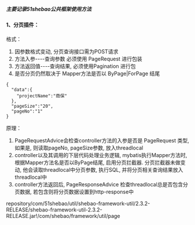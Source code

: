 ##### 主要记录51shebao公共框架使用方法

#### 1、分页插件：

格式：

1. 因参数格式变动, 分页查询接口需为POST请求
2. 方法入参----查询参数 必须使用 PageRequest 进行包装
3. 方法返回值----查询结果, 必须使用Pagination 进行包
4. 是否分页仍然取决于 Mapper方法是否以 ByPage|ForPage 结尾

```
{
  "data":{
    "projectName":"商保"
  }, 
  "pageSize":"20",
  "pageNo":"1"
}
```

原理：

1. PageRequestAdvice会检查controller方法的入参是否是 PageRequest 类型, 如果是, 则读取pageNo, pageSize参数, 放入threadlocal
2. controller以及其调用的下层代码处理业务逻辑, mybatis执行Mapper方法时, 根据Mapper方法名是否以ByPage结尾, 启用分页拦截器. 分页拦截器未做变动, 他会读取threadlocal中分页参数, 执行SQL, 并将分页相关查询结果放入threadlocal中
3. controller方法返回后, PageResponseAdvice 检查threadlocal总是否包含分页数据, 若包含则将分页数据设置到http-response中

repository/com/51shebao/util/shebao-framework-util/2.3.2-RELEASE/shebao-framework-util-2.3.2-RELEASE.jar!/com/shebao/framework/util/page

